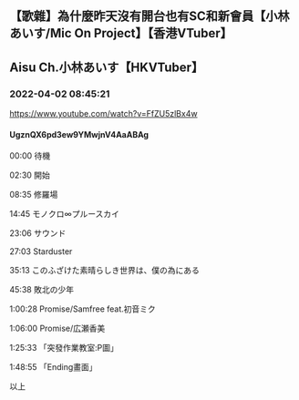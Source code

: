 ## 【歌雜】為什麼昨天沒有開台也有SC和新會員【小林あいす/Mic On Project】【香港VTuber】
## Aisu Ch.小林あいす【HKVTuber】
### 2022-04-02 08:45:21
https://www.youtube.com/watch?v=FfZU5zlBx4w
#### UgznQX6pd3ew9YMwjnV4AaABAg
00:00 待機

02:30 開始

08:35 修羅場

14:45 モノクロ∞プルースカイ

23:06 サウンド

27:03 Starduster

35:13 このふざけた素晴らしき世界は、僕の為にある

45:38 敗北の少年

1:00:28 Promise/Samfree feat.初音ミク

1:06:00 Promise/広瀬香美

1:25:33 「突發作業教室:P圖」

1:48:55 「Ending畫面」

以上

